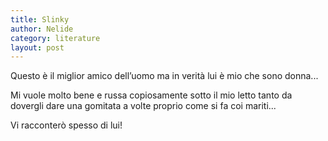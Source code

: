 ```yaml
---
title: Slinky
author: Nelide
category: literature
layout: post
---
```



Questo è il miglior amico dell’uomo ma in verità lui è mio che sono donna...

Mi vuole molto bene e russa copiosamente sotto il mio letto tanto da dovergli dare una gomitata a volte proprio come si fa coi mariti...

Vi racconterò spesso di lui!